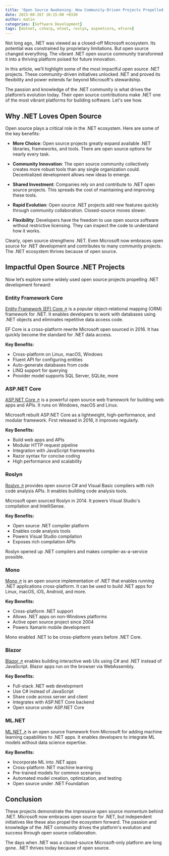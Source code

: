 ```yaml
---
title: 'Open Source Awakening: How Community-Driven Projects Propelled .NET to Greatness'
date: 2023-08-267 10:15:00 +0330
author: matin
categories: [Software Development]
tags: [dotnet, csharp, mlnet, roslyn, aspnetcore, efcore]
---
```


Not long ago, .NET was viewed as a closed-off Microsoft ecosystem. Its potential was constrained by proprietary limitations. But open source changed everything. The vibrant .NET open source community transformed it into a thriving platform poised for future innovation.

In this article, we’ll highlight some of the most impactful open source .NET projects. These community-driven initiatives unlocked .NET and proved its flexibility and power extends far beyond Microsoft's stewardship.

The passion and knowledge of the .NET community is what drives the platform’s evolution today. Their open source contributions make .NET one of the most vibrant platforms for building software. Let's see how.

## Why .NET Loves Open Source

Open source plays a critical role in the .NET ecosystem. Here are some of the key benefits:

- **More Choice**: Open source projects greatly expand available .NET libraries, frameworks, and tools. There are open source options for nearly every task.

- **Community Innovation**: The open source community collectively creates more robust tools than any single organization could. Decentralized development allows new ideas to emerge.

- **Shared Investment**: Companies rely on and contribute to .NET open source projects. This spreads the cost of maintaining and improving these tools.

- **Rapid Evolution**: Open source .NET projects add new features quickly through community collaboration. Closed-source moves slower.

- **Flexibility**: Developers have the freedom to use open source software without restrictive licensing. They can inspect the code to understand how it works.

Clearly, open source strengthens .NET. Even Microsoft now embraces open source for .NET development and contributes to many community projects. The .NET ecosystem thrives because of open source.

## Impactful Open Source .NET Projects

Now let’s explore some widely used open source projects propelling .NET development forward:

### Entity Framework Core

[Entity Framework (EF) Core ↗](https://docs.microsoft.com/en-us/ef/core/) is a popular object-relational mapping (ORM) framework for .NET. It enables developers to work with databases using .NET objects and eliminates repetitive data access code.

EF Core is a cross-platform rewrite Microsoft open sourced in 2016. It has quickly become the standard for .NET data access.

**Key Benefits:**

- Cross-platform on Linux, macOS, Windows
- Fluent API for configuring entities
- Auto-generate databases from code
- LINQ support for querying
- Provider model supports SQL Server, SQLite, more

### ASP.NET Core

[ASP.NET Core ↗](https://dotnet.microsoft.com/apps/aspnet) is a powerful open source web framework for building web apps and APIs. It runs on Windows, macOS and Linux.

Microsoft rebuilt ASP.NET Core as a lightweight, high-performance, and modular framework. First released in 2016, it improves regularly.

**Key Benefits:**

- Build web apps and APIs
- Modular HTTP request pipeline
- Integration with JavaScript frameworks
- Razor syntax for concise coding
- High performance and scalability

### Roslyn

[Roslyn ↗](https://github.com/dotnet/roslyn) provides open source C# and Visual Basic compilers with rich code analysis APIs. It enables building code analysis tools.

Microsoft open sourced Roslyn in 2014. It powers Visual Studio's compilation and IntelliSense.

**Key Benefits:**

- Open source .NET compiler platform
- Enables code analysis tools
- Powers Visual Studio compilation
- Exposes rich compilation APIs

Roslyn opened up .NET compilers and makes compiler-as-a-service possible.

### Mono

[Mono ↗](https://www.mono-project.com/) is an open source implementation of .NET that enables running .NET applications cross-platform. It can be used to build .NET apps for Linux, macOS, iOS, Android, and more.

**Key Benefits:**

- Cross-platform .NET support
- Allows .NET apps on non-Windows platforms
- Active open source project since 2004
- Powers Xamarin mobile development

Mono enabled .NET to be cross-platform years before .NET Core.

### Blazor

[Blazor ↗](https://dotnet.microsoft.com/apps/aspnet/web-apps/blazor) enables building interactive web UIs using C# and .NET instead of JavaScript. Blazor apps run on the browser via WebAssembly.

**Key Benefits:**

- Full-stack .NET web development
- Use C# instead of JavaScript
- Share code across server and client
- Integrates with ASP.NET Core backend
- Open source under ASP.NET Core

### ML.NET

[ML.NET ↗](https://dotnet.microsoft.com/apps/machinelearning-ai/ml-dotnet) is an open source framework from Microsoft for adding machine learning capabilities to .NET apps. It enables developers to integrate ML models without data science expertise.

**Key Benefits:**

- Incorporate ML into .NET apps
- Cross-platform .NET machine learning
- Pre-trained models for common scenarios
- Automated model creation, optimization, and testing
- Open source under .NET Foundation

## Conclusion

These projects demonstrate the impressive open source momentum behind .NET. Microsoft now embraces open source for .NET, but independent initiatives like these also propel the ecosystem forward. The passion and knowledge of the .NET community drives the platform's evolution and success through open source collaboration.

The days when .NET was a closed-source Microsoft-only platform are long gone. .NET thrives today because of open source.